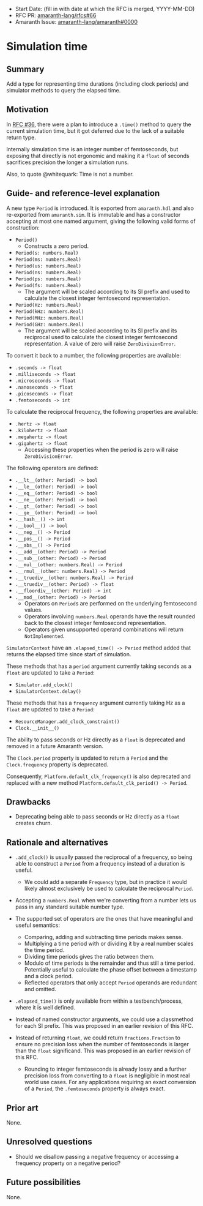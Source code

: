 - Start Date: (fill in with date at which the RFC is merged, YYYY-MM-DD)
- RFC PR: [amaranth-lang/rfcs#66](https://github.com/amaranth-lang/rfcs/pull/66)
- Amaranth Issue: [amaranth-lang/amaranth#0000](https://github.com/amaranth-lang/amaranth/issues/0000)

# Simulation time

## Summary
[summary]: #summary

Add a type for representing time durations (including clock periods) and simulator methods to query the elapsed time.

## Motivation
[motivation]: #motivation

In [RFC #36](0036-async-testbench-functions.md), there were a plan to introduce a `.time()` method to query the current simulation time, but it got deferred due to the lack of a suitable return type.

Internally simulation time is an integer number of femtoseconds, but exposing that directly is not ergonomic and making it a `float` of seconds sacrifices precision the longer a simulation runs.

Also, to quote @whitequark: Time is not a number.

## Guide- and reference-level explanation
[guide-level-explanation]: #guide-level-explanation

A new type `Period` is introduced.
It is exported from `amaranth.hdl` and also re-exported from `amaranth.sim`.
It is immutable and has a constructor accepting at most one named argument, giving the following valid forms of construction:
- `Period()`
  - Constructs a zero period.
- `Period(s: numbers.Real)`
- `Period(ms: numbers.Real)`
- `Period(us: numbers.Real)`
- `Period(ns: numbers.Real)`
- `Period(ps: numbers.Real)`
- `Period(fs: numbers.Real)`
  - The argument will be scaled according to its SI prefix and used to calculate the closest integer femtosecond representation.
- `Period(Hz: numbers.Real)`
- `Period(kHz: numbers.Real)`
- `Period(MHz: numbers.Real)`
- `Period(GHz: numbers.Real)`
  - The argument will be scaled according to its SI prefix and its reciprocal used to calculate the closest integer femtosecond representation.
    A value of zero will raise `ZeroDivisionError`.

To convert it back to a number, the following properties are available:
- `.seconds -> float`
- `.milliseconds -> float`
- `.microseconds -> float`
- `.nanoseconds -> float`
- `.picoseconds -> float`
- `.femtoseconds -> int`

To calculate the reciprocal frequency, the following properties are available:
- `.hertz -> float`
- `.kilohertz -> float`
- `.megahertz -> float`
- `.gigahertz -> float`
  - Accessing these properties when the period is zero will raise `ZeroDivisionError`.

The following operators are defined:
- `.__lt__(other: Period) -> bool`
- `.__le__(other: Period) -> bool`
- `.__eq__(other: Period) -> bool`
- `.__ne__(other: Period) -> bool`
- `.__gt__(other: Period) -> bool`
- `.__ge__(other: Period) -> bool`
- `.__hash__() -> int`
- `.__bool__() -> bool`
- `.__neg__() -> Period`
- `.__pos__() -> Period`
- `.__abs__() -> Period`
- `.__add__(other: Period) -> Period`
- `.__sub__(other: Period) -> Period`
- `.__mul__(other: numbers.Real) -> Period`
- `.__rmul__(other: numbers.Real) -> Period`
- `.__truediv__(other: numbers.Real) -> Period`
- `.__truediv__(other: Period) -> float`
- `.__floordiv__(other: Period) -> int`
- `.__mod__(other: Period) -> Period`
  - Operators on `Period`s are performed on the underlying femtosecond values.
  - Operators involving `numbers.Real` operands have the result rounded back to the closest integer femtosecond representation.
  - Operators given unsupported operand combinations will return `NotImplemented`.

`SimulatorContext` have an `.elapsed_time() -> Period` method added that returns the elapsed time since start of simulation.

These methods that has a `period` argument currently taking seconds as a `float` are updated to take a `Period`:
- `Simulator.add_clock()`
- `SimulatorContext.delay()`

These methods that has a `frequency` argument currently taking Hz as a `float` are updated to take a `Period`:
- `ResourceManager.add_clock_constraint()`
- `Clock.__init__()`

The ability to pass seconds or Hz directly as a `float` is deprecated and removed in a future Amaranth version.

The `Clock.period` property is updated to return a `Period` and the `Clock.frequency` property is deprecated.

Consequently, `Platform.default_clk_frequency()` is also deprecated and replaced with a new method `Platform.default_clk_period() -> Period`.


## Drawbacks
[drawbacks]: #drawbacks

- Deprecating being able to pass seconds or Hz directly as a `float` creates churn.

## Rationale and alternatives
[rationale-and-alternatives]: #rationale-and-alternatives

- `.add_clock()` is usually passed the reciprocal of a frequency, so being able to construct a `Period` from a frequency instead of a duration is useful.
  - We could add a separate `Frequency` type, but in practice it would likely almost exclusively be used to calculate the reciprocal `Period`.

- Accepting a `numbers.Real` when we're converting from a number lets us pass in any standard suitable number type.

- The supported set of operators are the ones that have meaningful and useful semantics:
  - Comparing, adding and subtracting time periods makes sense.
  - Multiplying a time period with or dividing it by a real number scales the time period.
  - Dividing time periods gives the ratio between them.
  - Modulo of time periods is the remainder and thus still a time period.
    Potentially useful to calculate the phase offset between a timestamp and a clock period.
  - Reflected operators that only accept `Period` operands are redundant and omitted.

- `.elapsed_time()` is only available from within a testbench/process, where it is well defined.

- Instead of named constructor arguments, we could use a classmethod for each SI prefix.
  This was proposed in an earlier revision of this RFC.

- Instead of returning `float`, we could return `fractions.Fraction` to ensure no precision loss when the number of femtoseconds is larger than the `float` significand.
  This was proposed in an earlier revision of this RFC.
  - Rounding to integer femtoseconds is already lossy and a further precision loss from converting to a `float` is negligible in most real world use cases.
    For any applications requiring an exact conversion of a `Period`, the `.femtoseconds` property is always exact.

## Prior art
[prior-art]: #prior-art

None.

## Unresolved questions
[unresolved-questions]: #unresolved-questions

- Should we disallow passing a negative frequency or accessing a frequency property on a negative period?

## Future possibilities
[future-possibilities]: #future-possibilities

None.
